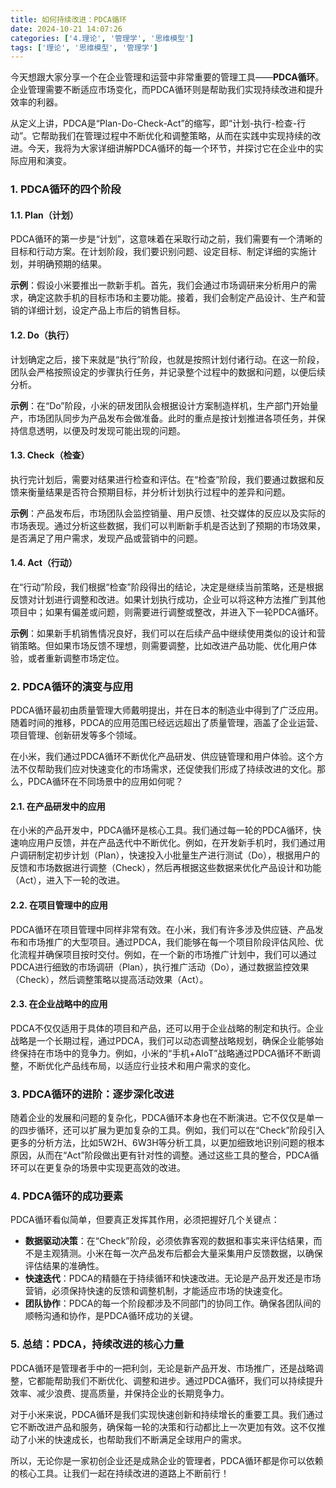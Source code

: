 ```yaml
---
title: 如何持续改进：PDCA循环
date: 2024-10-21 14:07:26
categories: ['4.理论', '管理学', '思维模型']
tags: ['理论', '思维模型', '管理学']
---
```


今天想跟大家分享一个在企业管理和运营中非常重要的管理工具——**PDCA循环**。企业管理需要不断适应市场变化，而PDCA循环则是帮助我们实现持续改进和提升效率的利器。

从定义上讲，PDCA是“Plan-Do-Check-Act”的缩写，即“计划-执行-检查-行动”。它帮助我们在管理过程中不断优化和调整策略，从而在实践中实现持续的改进。今天，我将为大家详细讲解PDCA循环的每一个环节，并探讨它在企业中的实际应用和演变。
  
  
### 1. **PDCA循环的四个阶段**

  
  
#### 1.1. **Plan（计划）**

PDCA循环的第一步是“计划”，这意味着在采取行动之前，我们需要有一个清晰的目标和行动方案。在计划阶段，我们要识别问题、设定目标、制定详细的实施计划，并明确预期的结果。

**示例**：假设小米要推出一款新手机。首先，我们会通过市场调研来分析用户的需求，确定这款手机的目标市场和主要功能。接着，我们会制定产品设计、生产和营销的详细计划，设定产品上市后的销售目标。
  
  
#### 1.2. **Do（执行）**

计划确定之后，接下来就是“执行”阶段，也就是按照计划付诸行动。在这一阶段，团队会严格按照设定的步骤执行任务，并记录整个过程中的数据和问题，以便后续分析。

**示例**：在“Do”阶段，小米的研发团队会根据设计方案制造样机，生产部门开始量产，市场团队同步为产品发布会做准备。此时的重点是按计划推进各项任务，并保持信息透明，以便及时发现可能出现的问题。
  
  
#### 1.3. **Check（检查）**

执行完计划后，需要对结果进行检查和评估。在“检查”阶段，我们要通过数据和反馈来衡量结果是否符合预期目标，并分析计划执行过程中的差异和问题。

**示例**：产品发布后，市场团队会监控销量、用户反馈、社交媒体的反应以及实际的市场表现。通过分析这些数据，我们可以判断新手机是否达到了预期的市场效果，是否满足了用户需求，发现产品或营销中的问题。
  
  
#### 1.4. **Act（行动）**

在“行动”阶段，我们根据“检查”阶段得出的结论，决定是继续当前策略，还是根据反馈对计划进行调整和改进。如果计划执行成功，企业可以将这种方法推广到其他项目中；如果有偏差或问题，则需要进行调整或整改，并进入下一轮PDCA循环。

**示例**：如果新手机销售情况良好，我们可以在后续产品中继续使用类似的设计和营销策略。但如果市场反馈不理想，则需要调整，比如改进产品功能、优化用户体验，或者重新调整市场定位。
  
  
### 2. **PDCA循环的演变与应用**

PDCA循环最初由质量管理大师戴明提出，并在日本的制造业中得到了广泛应用。随着时间的推移，PDCA的应用范围已经远远超出了质量管理，涵盖了企业运营、项目管理、创新研发等多个领域。

在小米，我们通过PDCA循环不断优化产品研发、供应链管理和用户体验。这个方法不仅帮助我们应对快速变化的市场需求，还促使我们形成了持续改进的文化。那么，PDCA循环在不同场景中的应用如何呢？
  
  
#### 2.1. **在产品研发中的应用**

在小米的产品开发中，PDCA循环是核心工具。我们通过每一轮的PDCA循环，快速响应用户反馈，并在产品迭代中不断优化。例如，在开发新手机时，我们通过用户调研制定初步计划（Plan），快速投入小批量生产进行测试（Do），根据用户的反馈和市场数据进行调整（Check），然后再根据这些数据来优化产品设计和功能（Act），进入下一轮的改进。
  
  
#### 2.2. **在项目管理中的应用**

PDCA循环在项目管理中同样非常有效。在小米，我们有许多涉及供应链、产品发布和市场推广的大型项目。通过PDCA，我们能够在每一个项目阶段评估风险、优化流程并确保项目按时交付。例如，在一个新的市场推广计划中，我们可以通过PDCA进行细致的市场调研（Plan），执行推广活动（Do），通过数据监控效果（Check），然后调整策略以提高活动效果（Act）。
  
  
#### 2.3. **在企业战略中的应用**

PDCA不仅仅适用于具体的项目和产品，还可以用于企业战略的制定和执行。企业战略是一个长期过程，通过PDCA，我们可以动态调整战略规划，确保企业能够始终保持在市场中的竞争力。例如，小米的“手机+AIoT”战略通过PDCA循环不断调整，不断优化产品线布局，以适应行业技术和用户需求的变化。
  
  
### 3. **PDCA循环的进阶：逐步深化改进**

随着企业的发展和问题的复杂化，PDCA循环本身也在不断演进。它不仅仅是单一的四步循环，还可以扩展为更加复杂的工具。例如，我们可以在“Check”阶段引入更多的分析方法，比如5W2H、6W3H等分析工具，以更加细致地识别问题的根本原因，从而在“Act”阶段做出更有针对性的调整。通过这些工具的整合，PDCA循环可以在更复杂的场景中实现更高效的改进。
  
  
### 4. **PDCA循环的成功要素**

PDCA循环看似简单，但要真正发挥其作用，必须把握好几个关键点：

- **数据驱动决策**：在“Check”阶段，必须依靠客观的数据和事实来评估结果，而不是主观猜测。小米在每一次产品发布后都会大量采集用户反馈数据，以确保评估结果的准确性。
- **快速迭代**：PDCA的精髓在于持续循环和快速改进。无论是产品开发还是市场营销，必须保持快速的反馈和调整机制，才能适应市场的快速变化。
- **团队协作**：PDCA的每一个阶段都涉及不同部门的协同工作。确保各团队间的顺畅沟通和协作，是PDCA循环成功的关键。
  
  
### 5. **总结：PDCA，持续改进的核心力量**

PDCA循环是管理者手中的一把利剑，无论是新产品开发、市场推广，还是战略调整，它都能帮助我们不断优化、调整和进步。通过PDCA循环，我们可以持续提升效率、减少浪费、提高质量，并保持企业的长期竞争力。

对于小米来说，PDCA循环是我们实现快速创新和持续增长的重要工具。我们通过它不断改进产品和服务，确保每一轮的决策和行动都比上一次更加有效。这不仅推动了小米的快速成长，也帮助我们不断满足全球用户的需求。

所以，无论你是一家初创企业还是成熟企业的管理者，PDCA循环都是你可以依赖的核心工具。让我们一起在持续改进的道路上不断前行！
